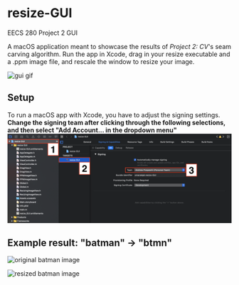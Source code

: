 # resize-GUI
EECS 280 Project 2 GUI

A macOS application meant to showcase the results of *Project 2: CV*'s seam carving algorithm. Run the app in Xcode, drag in your resize executable and a .ppm image file, and rescale the window to resize your image.

![gui gif](https://github.com/oalejel/resize-GUI/blob/master/resize-gif.gif)

## Setup
To run a macOS app with Xcode, you have to adjust the signing settings. **Change the signing team after clicking through the following selections, and then select "Add Account... in the dropdown menu"**
![settings](https://github.com/oalejel/resize-GUI/blob/master/steps.png)


## Example result: "batman" -> "btmn"
![original batman image](https://github.com/oalejel/resize-GUI/blob/master/batman.png)

![resized batman image](https://github.com/oalejel/resize-GUI/blob/master/batman-shrunk.png)


